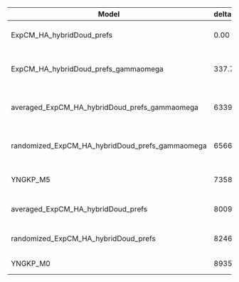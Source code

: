 | Model                                           | deltaAIC | LogLikelihood | nParams | ParamValues                                               |
|-------------------------------------------------|----------|---------------|---------|-----------------------------------------------------------|
| ExpCM_HA_hybridDoud_prefs                       | 0.00     | -54050.32     | 6       | beta=1.55, kappa=3.64, omega=0.25                         |
| ExpCM_HA_hybridDoud_prefs_gammaomega            | 337.74   | -54218.19     | 7       | alpha_omega=2.98, beta=1.56, beta_omega=10.00, kappa=3.72 |
| averaged_ExpCM_HA_hybridDoud_prefs_gammaomega   | 6339.16  | -57218.90     | 7       | alpha_omega=1.07, beta=1.46, beta_omega=10.00, kappa=3.33 |
| randomized_ExpCM_HA_hybridDoud_prefs_gammaomega | 6566.58  | -57332.61     | 7       | alpha_omega=1.06, beta=0.07, beta_omega=10.00, kappa=3.36 |
| YNGKP_M5                                        | 7358.04  | -57723.34     | 12      | alpha_omega=1.01, beta_omega=10.00, kappa=3.10            |
| averaged_ExpCM_HA_hybridDoud_prefs              | 8009.86  | -58055.25     | 6       | beta=1.40, kappa=3.20, omega=0.11                         |
| randomized_ExpCM_HA_hybridDoud_prefs            | 8246.32  | -58173.48     | 6       | beta=0.05, kappa=3.22, omega=0.11                         |
| YNGKP_M0                                        | 8935.48  | -58513.06     | 11      | kappa=2.93, omega=0.10                                    |
